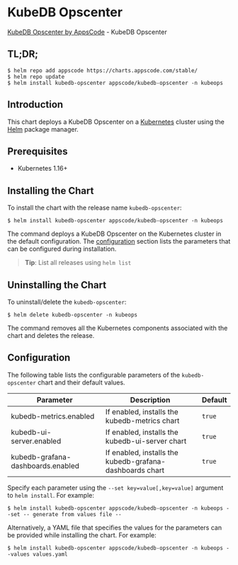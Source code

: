 # KubeDB Opscenter

[KubeDB Opscenter by AppsCode](https://github.com/kubedb) - KubeDB Opscenter

## TL;DR;

```console
$ helm repo add appscode https://charts.appscode.com/stable/
$ helm repo update
$ helm install kubedb-opscenter appscode/kubedb-opscenter -n kubeops
```

## Introduction

This chart deploys a KubeDB Opscenter on a [Kubernetes](http://kubernetes.io) cluster using the [Helm](https://helm.sh) package manager.

## Prerequisites

- Kubernetes 1.16+

## Installing the Chart

To install the chart with the release name `kubedb-opscenter`:

```console
$ helm install kubedb-opscenter appscode/kubedb-opscenter -n kubeops
```

The command deploys a KubeDB Opscenter on the Kubernetes cluster in the default configuration. The [configuration](#configuration) section lists the parameters that can be configured during installation.

> **Tip**: List all releases using `helm list`

## Uninstalling the Chart

To uninstall/delete the `kubedb-opscenter`:

```console
$ helm delete kubedb-opscenter -n kubeops
```

The command removes all the Kubernetes components associated with the chart and deletes the release.

## Configuration

The following table lists the configurable parameters of the `kubedb-opscenter` chart and their default values.

|             Parameter             |                       Description                        | Default |
|-----------------------------------|----------------------------------------------------------|---------|
| kubedb-metrics.enabled            | If enabled, installs the kubedb-metrics chart            | `true`  |
| kubedb-ui-server.enabled          | If enabled, installs the kubedb-ui-server chart          | `true`  |
| kubedb-grafana-dashboards.enabled | If enabled, installs the kubedb-grafana-dashboards chart | `true`  |


Specify each parameter using the `--set key=value[,key=value]` argument to `helm install`. For example:

```console
$ helm install kubedb-opscenter appscode/kubedb-opscenter -n kubeops --set -- generate from values file --
```

Alternatively, a YAML file that specifies the values for the parameters can be provided while
installing the chart. For example:

```console
$ helm install kubedb-opscenter appscode/kubedb-opscenter -n kubeops --values values.yaml
```

